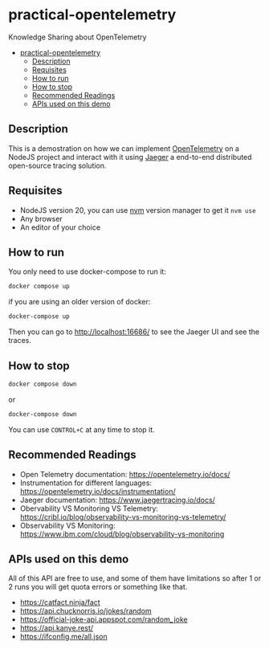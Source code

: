 # practical-opentelemetry

Knowledge Sharing about OpenTelemetry

- [practical-opentelemetry](#practical-opentelemetry)
  - [Description](#description)
  - [Requisites](#requisites)
  - [How to run](#how-to-run)
  - [How to stop](#how-to-stop)
  - [Recommended Readings](#recommended-readings)
  - [APIs used on this demo](#apis-used-on-this-demo)

## Description

This is a demostration on how we can implement [OpenTelemetry](https://opentelemetry.io/) on a NodeJS project and interact with it using [Jaeger](https://www.jaegertracing.io/) a end-to-end distributed open-source tracing solution.

## Requisites

- NodeJS version 20, you can use [nvm](https://github.com/nvm-sh/nvm) version manager to get it `nvm use`
- Any browser
- An editor of your choice

## How to run

You only need to use docker-compose to run it:

```bash
docker compose up
```

if you are using an older version of docker:

```bash
docker-compose up
```

Then you can go to [http://localhost:16686/](http://localhost:16686/) to see the Jaeger UI and see the traces.

## How to stop

```bash
docker compose down
```

or

```bash
docker-compose down
```

You can use `CONTROL+C` at any time to stop it.

## Recommended Readings

- Open Telemetry documentation: https://opentelemetry.io/docs/
- Instrumentation for different languages: https://opentelemetry.io/docs/instrumentation/
- Jaeger documentation: https://www.jaegertracing.io/docs/
- Obervability VS Monitoring VS Telemetry: https://cribl.io/blog/observability-vs-monitoring-vs-telemetry/
- Observability VS Monitoring: https://www.ibm.com/cloud/blog/observability-vs-monitoring

## APIs used on this demo

All of this API are free to use, and some of them have limitations so after 1 or 2 runs you will get quota errors or something like that.

- https://catfact.ninja/fact
- https://api.chucknorris.io/jokes/random
- https://official-joke-api.appspot.com/random_joke
- https://api.kanye.rest/
- https://ifconfig.me/all.json